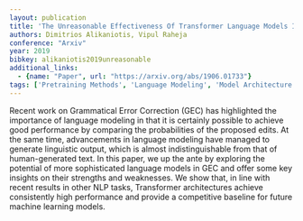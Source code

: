```yaml
---
layout: publication
title: 'The Unreasonable Effectiveness Of Transformer Language Models In Grammatical Error Correction'
authors: Dimitrios Alikaniotis, Vipul Raheja
conference: "Arxiv"
year: 2019
bibkey: alikaniotis2019unreasonable
additional_links:
  - {name: "Paper", url: "https://arxiv.org/abs/1906.01733"}
tags: ['Pretraining Methods', 'Language Modeling', 'Model Architecture', 'Transformer']
---
```

Recent work on Grammatical Error Correction (GEC) has highlighted the
importance of language modeling in that it is certainly possible to achieve
good performance by comparing the probabilities of the proposed edits. At the
same time, advancements in language modeling have managed to generate
linguistic output, which is almost indistinguishable from that of
human-generated text. In this paper, we up the ante by exploring the potential
of more sophisticated language models in GEC and offer some key insights on
their strengths and weaknesses. We show that, in line with recent results in
other NLP tasks, Transformer architectures achieve consistently high
performance and provide a competitive baseline for future machine learning
models.
